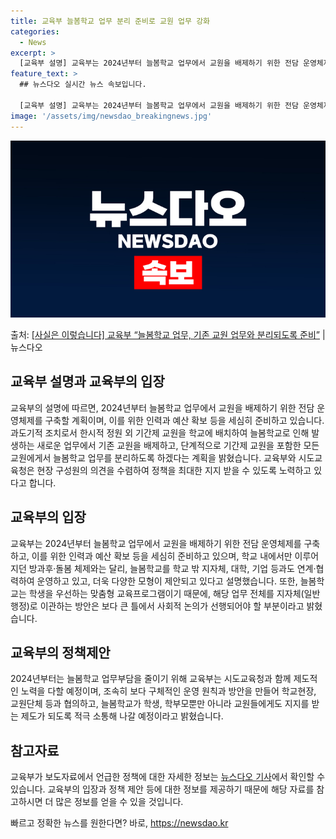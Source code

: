 ```yaml
---
title: 교육부 늘봄학교 업무 분리 준비로 교원 업무 강화
categories:
  - News
excerpt: >
  [교육부 설명] 교육부는 2024년부터 늘봄학교 업무에서 교원을 배제하기 위한 전담 운영체제를 구축할 계획이…
feature_text: >
  ## 뉴스다오 실시간 뉴스 속보입니다.

  [교육부 설명] 교육부는 2024년부터 늘봄학교 업무에서 교원을 배제하기 위한 전담 운영체제를 구축할 계획이…
image: '/assets/img/newsdao_breakingnews.jpg'
---
```


![뉴스다오 속보](/assets/img/newsdao_breakingnews.jpg)

<p>출처: <a href="https://newsdao.kr/3059" rel="dofollow">[사실은 이렇습니다] 교육부 “늘봄학교 업무, 기존 교원 업무와 분리되도록 준비”</a> | 뉴스다오</p>

<h2>교육부 설명과 교육부의 입장</h2>
<p data-ke-size="size16">교육부의 설명에 따르면, 2024년부터 늘봄학교 업무에서 교원을 배제하기 위한 전담 운영체제를 구축할 계획이며, 이를 위한 인력과 예산 확보 등을 세심히 준비하고 있습니다. 과도기적 조치로서 한시적 정원 외 기간제 교원을 학교에 배치하여 늘봄학교로 인해 발생하는 새로운 업무에서 기존 교원을 배제하고, 단계적으로 기간제 교원을 포함한 모든 교원에게서 늘봄학교 업무를 분리하도록 하겠다는 계획을 밝혔습니다. 교육부와 시도교육청은 현장 구성원의 의견을 수렴하여 정책을 최대한 지지 받을 수 있도록 노력하고 있다고 합니다.</p>

<h2>교육부의 입장</h2>
<p data-ke-size="size16">교육부는 2024년부터 늘봄학교 업무에서 교원을 배제하기 위한 전담 운영체제를 구축하고, 이를 위한 인력과 예산 확보 등을 세심히 준비하고 있으며, 학교 내에서만 이루어지던 방과후·돌봄 체제와는 달리, 늘봄학교를 학교 밖 지자체, 대학, 기업 등과도 연계·협력하여 운영하고 있고, 더욱 다양한 모형이 제안되고 있다고 설명했습니다. 또한, 늘봄학교는 학생을 우선하는 맞춤형 교육프로그램이기 때문에, 해당 업무 전체를 지자체(일반행정)로 이관하는 방안은 보다 큰 틀에서 사회적 논의가 선행되어야 할 부분이라고 밝혔습니다.</p>

<h2>교육부의 정책제안</h2>
<p data-ke-size="size16">2024년부터는 늘봄학교 업무부담을 줄이기 위해 교육부는 시도교육청과 함께 제도적인 노력을 다할 예정이며, 조속히 보다 구체적인 운영 원칙과 방안을 만들어 학교현장, 교원단체 등과 협의하고, 늘봄학교가 학생, 학부모뿐만 아니라 교원들에게도 지지를 받는 제도가 되도록 적극 소통해 나갈 예정이라고 밝혔습니다.</p>

<h2>참고자료</h2>
<p data-ke-size="size16">교육부가 보도자료에서 언급한 정책에 대한 자세한 정보는 <a href="https://newsdao.kr/3059" target="_blank">뉴스다오 기사</a>에서 확인할 수 있습니다. 교육부의 입장과 정책 제안 등에 대한 정보를 제공하기 때문에 해당 자료를 참고하시면 더 많은 정보를 얻을 수 있을 것입니다.</p> 

빠르고 정확한 뉴스를 원한다면? 바로, <a href="https://newsdao.kr" rel="dofollow">https://newsdao.kr</a>


    
